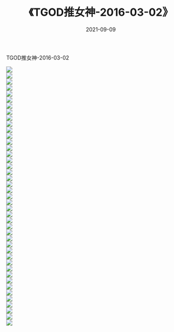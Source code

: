 ﻿---
layout: post
title:  《TGOD推女神-2016-03-02》
date:   2021-09-09
img: http://img.660000.xyz/Sharelink/网络美图/2021/TGOD推女神-2016-03-02/000.jpg
categories: [美女, 清纯, 唯美]
---

TGOD推女神-2016-03-02

  ![](http://img.660000.xyz/Sharelink/网络美图/2021/TGOD推女神-2016-03-02/001.jpg) <br> ![](http://img.660000.xyz/Sharelink/网络美图/2021/TGOD推女神-2016-03-02/002.jpg) <br> ![](http://img.660000.xyz/Sharelink/网络美图/2021/TGOD推女神-2016-03-02/003.jpg) <br> ![](http://img.660000.xyz/Sharelink/网络美图/2021/TGOD推女神-2016-03-02/004.jpg) <br> ![](http://img.660000.xyz/Sharelink/网络美图/2021/TGOD推女神-2016-03-02/005.jpg) <br> ![](http://img.660000.xyz/Sharelink/网络美图/2021/TGOD推女神-2016-03-02/006.jpg) <br> ![](http://img.660000.xyz/Sharelink/网络美图/2021/TGOD推女神-2016-03-02/007.jpg) <br> ![](http://img.660000.xyz/Sharelink/网络美图/2021/TGOD推女神-2016-03-02/008.jpg) <br> ![](http://img.660000.xyz/Sharelink/网络美图/2021/TGOD推女神-2016-03-02/009.jpg) <br> ![](http://img.660000.xyz/Sharelink/网络美图/2021/TGOD推女神-2016-03-02/010.jpg) <br> ![](http://img.660000.xyz/Sharelink/网络美图/2021/TGOD推女神-2016-03-02/011.jpg) <br> ![](http://img.660000.xyz/Sharelink/网络美图/2021/TGOD推女神-2016-03-02/012.jpg) <br> ![](http://img.660000.xyz/Sharelink/网络美图/2021/TGOD推女神-2016-03-02/013.jpg) <br> ![](http://img.660000.xyz/Sharelink/网络美图/2021/TGOD推女神-2016-03-02/014.jpg) <br> ![](http://img.660000.xyz/Sharelink/网络美图/2021/TGOD推女神-2016-03-02/015.jpg) <br> ![](http://img.660000.xyz/Sharelink/网络美图/2021/TGOD推女神-2016-03-02/016.jpg) <br> ![](http://img.660000.xyz/Sharelink/网络美图/2021/TGOD推女神-2016-03-02/017.jpg) <br> ![](http://img.660000.xyz/Sharelink/网络美图/2021/TGOD推女神-2016-03-02/018.jpg) <br> ![](http://img.660000.xyz/Sharelink/网络美图/2021/TGOD推女神-2016-03-02/019.jpg) <br> ![](http://img.660000.xyz/Sharelink/网络美图/2021/TGOD推女神-2016-03-02/020.jpg) <br> ![](http://img.660000.xyz/Sharelink/网络美图/2021/TGOD推女神-2016-03-02/021.jpg) <br> ![](http://img.660000.xyz/Sharelink/网络美图/2021/TGOD推女神-2016-03-02/022.jpg) <br> ![](http://img.660000.xyz/Sharelink/网络美图/2021/TGOD推女神-2016-03-02/023.jpg) <br> ![](http://img.660000.xyz/Sharelink/网络美图/2021/TGOD推女神-2016-03-02/024.jpg) <br> ![](http://img.660000.xyz/Sharelink/网络美图/2021/TGOD推女神-2016-03-02/025.jpg) <br> ![](http://img.660000.xyz/Sharelink/网络美图/2021/TGOD推女神-2016-03-02/026.jpg) <br> ![](http://img.660000.xyz/Sharelink/网络美图/2021/TGOD推女神-2016-03-02/027.jpg) <br> ![](http://img.660000.xyz/Sharelink/网络美图/2021/TGOD推女神-2016-03-02/028.jpg) <br> ![](http://img.660000.xyz/Sharelink/网络美图/2021/TGOD推女神-2016-03-02/029.jpg) <br> ![](http://img.660000.xyz/Sharelink/网络美图/2021/TGOD推女神-2016-03-02/030.jpg) <br> ![](http://img.660000.xyz/Sharelink/网络美图/2021/TGOD推女神-2016-03-02/031.jpg) <br> ![](http://img.660000.xyz/Sharelink/网络美图/2021/TGOD推女神-2016-03-02/032.jpg) <br> ![](http://img.660000.xyz/Sharelink/网络美图/2021/TGOD推女神-2016-03-02/033.jpg) <br> ![](http://img.660000.xyz/Sharelink/网络美图/2021/TGOD推女神-2016-03-02/034.jpg) <br> ![](http://img.660000.xyz/Sharelink/网络美图/2021/TGOD推女神-2016-03-02/035.jpg) <br> ![](http://img.660000.xyz/Sharelink/网络美图/2021/TGOD推女神-2016-03-02/036.jpg) <br> ![](http://img.660000.xyz/Sharelink/网络美图/2021/TGOD推女神-2016-03-02/037.jpg) <br> ![](http://img.660000.xyz/Sharelink/网络美图/2021/TGOD推女神-2016-03-02/038.jpg) <br> ![](http://img.660000.xyz/Sharelink/网络美图/2021/TGOD推女神-2016-03-02/039.jpg) <br> ![](http://img.660000.xyz/Sharelink/网络美图/2021/TGOD推女神-2016-03-02/040.jpg) <br> ![](http://img.660000.xyz/Sharelink/网络美图/2021/TGOD推女神-2016-03-02/041.jpg) <br> ![](http://img.660000.xyz/Sharelink/网络美图/2021/TGOD推女神-2016-03-02/042.jpg) <br> ![](http://img.660000.xyz/Sharelink/网络美图/2021/TGOD推女神-2016-03-02/043.jpg) <br>